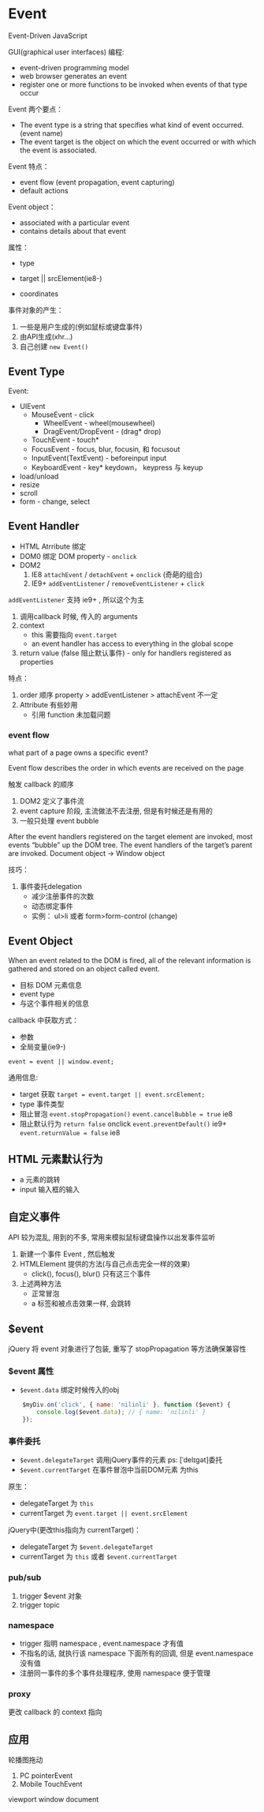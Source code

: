 # Event

Event-Driven JavaScript

GUI(graphical user interfaces) 编程:

- event-driven programming model
- web browser generates an event
- register one or more functions to be invoked when events of that type occur

Event 两个要点：

- The event type is a string that specifies what kind of event occurred. (event name)
- The event target is the object on which the event occurred or with which the event is associated.

Event 特点：

- event flow (event propagation, event capturing)
- default actions

Event object：

- associated with a particular event
- contains details about that event

属性：

- type
- target || srcElement(ie8-)

- coordinates

事件对象的产生：

1. 一些是用户生成的(例如鼠标或键盘事件)
2. 由API生成(xhr...)
3. 自己创建 `new Event()`

## Event Type

Event:

- UIEvent
    - MouseEvent - click
        - WheelEvent - wheel(mousewheel)
        - DragEvent/DropEvent - (drag* drop)
    - TouchEvent  - touch*
    - FocusEvent  - focus, blur, focusin, 和 focusout
    - InputEvent(TextEvent)  - beforeinput input
    - KeyboardEvent - key* keydown， keypress 与 keyup
- load/unload
- resize
- scroll
- form - change, select

## Event Handler

- HTML Atrribute 绑定
- DOM0 绑定 DOM property - `onclick`
- DOM2
   1. IE8 `attachEvent` / `detachEvent` + `onclick` (奇葩的组合)
   2. IE9+ `addEventListener` / `removeEventListener` + `click`

`addEventListener` 支持 ie9+ , 所以这个为主

1. 调用callback 时候, 传入的 arguments
2. context
    - this 需要指向 `event.target`
    - an event handler has access to everything in the global scope
3. return value (false 阻止默认事件) - only for handlers registered as properties

特点：

1. order 顺序 property > addEventListener > attachEvent 不一定
2. Attribute 有些妙用
   - 引用 function 未加载问题

### event flow

what part of a page owns a specific event?

Event flow describes the order in which events are received on the page

触发 callback 的顺序

1. DOM2 定义了事件流
2. event capture 阶段, 主流做法不去注册, 但是有时候还是有用的
3. 一般只处理 event bubble

After the event handlers registered on the target element are invoked, most events “bubble” up the DOM tree. The event handlers of the target’s parent are invoked.
Document object -> Window object

技巧：

1. 事件委托delegation
    - 减少注册事件的次数
    - 动态绑定事件
    - 实例： ul>li    或者 form>form-control (change)

## Event Object

When an event related to the DOM is fired, all of the relevant information is gathered and stored on an object called event.

- 目标 DOM 元素信息
- event type
- 与这个事件相关的信息

callback 中获取方式：

- 参数
- 全局变量(ie9-)
  
`event = event || window.event;`

通用信息:

- target 获取 `target = event.target || event.srcElement;`
- type 事件类型
- 阻止冒泡 `event.stopPropagation()` `event.cancelBubble = true` ie8
- 阻止默认行为 `return false` onclick  `event.preventDefault()` ie9+ `event.returnValue = false` ie8

## HTML 元素默认行为

- a 元素的跳转
- input 输入框的输入

## 自定义事件

API 较为混乱, 用到的不多, 常用来模拟鼠标键盘操作以出发事件监听

1. 新建一个事件 Event , 然后触发
2. HTMLElement 提供的方法(与自己点击完全一样的效果)
    - click(), focus(), blur() 只有这三个事件
3. 上述两种方法  
    - 正常冒泡
    - a 标签和被点击效果一样, 会跳转

## $event

jQuery 将 event 对象进行了包装, 重写了 stopPropagation 等方法确保兼容性

### $event 属性

- `$event.data` 绑定时候传入的obj

```javascript
    $myDiv.on('click', { name: 'nilinli' }, function ($event) {
        console.log($event.data); // { name: 'nilinli' }
    });
```

### 事件委托

- `$event.delegateTarget` 调用jQuery事件的元素  ps: [ˈdelɪgət]委托
- `$event.currentTarget` 在事件冒泡中当前DOM元素 为this

原生：  

- delegateTarget 为 `this`
- currentTarget 为 `event.target || event.srcElement`

jQuery中(更改this指向为 currentTarget)：

- delegateTarget 为 `$event.delegateTarget`
- currentTarget 为 `this` 或者 `$event.currentTarget`

### pub/sub

1. trigger $event 对象
2. trigger topic

### namespace

- trigger 指明 namespace , event.namespace 才有值
- 不指名的话, 就执行该 namespace 下面所有的回调, 但是 event.namespace 没有值
- 注册同一事件的多个事件处理程序, 使用 namespace 便于管理

### proxy

更改 callback 的 context 指向


## 应用

轮播图拖动

1. PC pointerEvent
2. Mobile TouchEvent


viewport
window
document